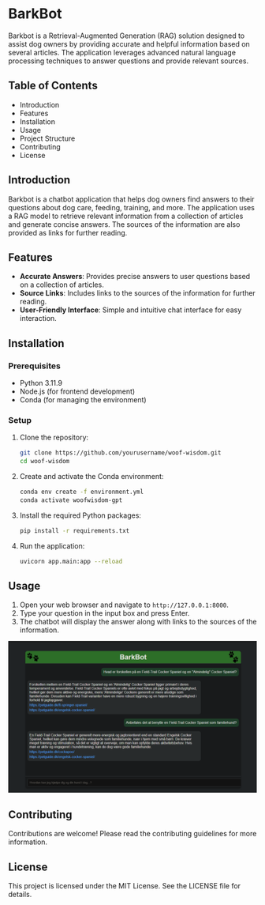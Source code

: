 # BarkBot

Barkbot is a Retrieval-Augmented Generation (RAG) solution designed to assist dog owners by providing accurate and helpful information based on several articles. The application leverages advanced natural language processing techniques to answer questions and provide relevant sources.


## Table of Contents

- Introduction
- Features
- Installation
- Usage
- Project Structure
- Contributing
- License

## Introduction

Barkbot is a chatbot application that helps dog owners find answers to their questions about dog care, feeding, training, and more. The application uses a RAG model to retrieve relevant information from a collection of articles and generate concise answers. The sources of the information are also provided as links for further reading.

## Features

- **Accurate Answers**: Provides precise answers to user questions based on a collection of articles.
- **Source Links**: Includes links to the sources of the information for further reading.
- **User-Friendly Interface**: Simple and intuitive chat interface for easy interaction.

## Installation

### Prerequisites

- Python 3.11.9
- Node.js (for frontend development)
- Conda (for managing the environment)

### Setup

1. Clone the repository:
    ```sh
    git clone https://github.com/yourusername/woof-wisdom.git
    cd woof-wisdom
    ```

2. Create and activate the Conda environment:
    ```sh
    conda env create -f environment.yml
    conda activate woofwisdom-gpt
    ```

3. Install the required Python packages:
    ```sh
    pip install -r requirements.txt
    ```

4. Run the application:
    ```sh
    uvicorn app.main:app --reload
    ```

## Usage

1. Open your web browser and navigate to `http://127.0.0.1:8000`.
2. Type your question in the input box and press Enter.
3. The chatbot will display the answer along with links to the sources of the information.

![UI Interface](doc/UI-interface.png)

## Contributing

Contributions are welcome! Please read the contributing guidelines for more information.

## License

This project is licensed under the MIT License. See the LICENSE file for details.